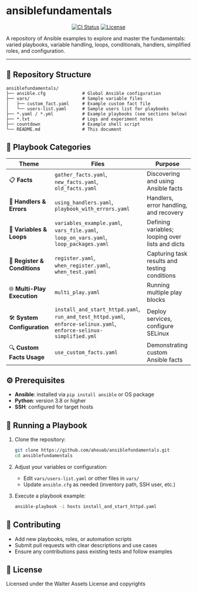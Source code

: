 # ansiblefundamentals

<p align="center">
  <a href="https://github.com/ahouab/ansiblefundamentals/actions"><img src="https://img.shields.io/github/actions/workflow/status/ahouab/ansiblefundamentals/ci.yml?branch=main" alt="CI Status"></a>
  <a href="LICENSE"><img src="https://img.shields.io/github/license/ahouab/ansiblefundamentals" alt="License"></a>
</p>

A repository of Ansible examples to explore and master the fundamentals: varied playbooks, variable handling, loops, conditionals, handlers, simplified roles, and configuration.

---

## 📂 Repository Structure

```text
ansiblefundamentals/
├── ansible.cfg              # Global Ansible configuration
├── vars/                    # Sample variable files
│   ├── custom_fact.yaml     # Example custom fact file
│   └── users-list.yaml      # Sample users list for playbooks
├── *.yaml / *.yml           # Example playbooks (see sections below)
├── *.txt                    # Logs and experiment notes
├── countdown                # Example shell script
└── README.md                # This document
```

## 🎯 Playbook Categories

| Theme                        | Files                                                                                                               | Purpose                                          |
| ---------------------------- | ------------------------------------------------------------------------------------------------------------------- | ------------------------------------------------ |
| 📋 **Facts**                 | `gather_facts.yaml`, `new_facts.yaml`, `old_facts.yaml`                                                             | Discovering and using Ansible facts              |
| 🔧 **Handlers & Errors**     | `using_handlers.yaml`, `playbook_with_errors.yaml`                                                                  | Handlers, error handling, and recovery           |
| 🔢 **Variables & Loops**     | `variables_example.yaml`, `vars_file.yaml`, `loop_on_vars.yaml`, `loop_packages.yaml`                               | Defining variables; looping over lists and dicts |
| 📝 **Register & Conditions** | `register.yaml`, `when_register.yaml`, `when_test.yaml`                                                             | Capturing task results and testing conditions    |
| 🌐 **Multi-Play Execution**  | `multi_play.yaml`                                                                                                   | Running multiple play blocks                     |
| 🛠️ **System Configuration** | `install_and_start_httpd.yaml`, `run_and_test_httpd.yaml`, `enforce-selinux.yaml`, `enforce-selinux-simplified.yml` | Deploy services, configure SELinux               |
| 🔍 **Custom Facts Usage**    | `use_custom_facts.yaml`                                                                                             | Demonstrating custom Ansible facts               |

## ⚙️ Prerequisites

* **Ansible**: installed via `pip install ansible` or OS package
* **Python**: version 3.8 or higher
* **SSH**: configured for target hosts

## 🚀 Running a Playbook

1. Clone the repository:

   ```bash
   git clone https://github.com/ahouab/ansiblefundamentals.git
   cd ansiblefundamentals
   ```
2. Adjust your variables or configuration:

   * Edit `vars/users-list.yaml` or other files in `vars/`
   * Update `ansible.cfg` as needed (inventory path, SSH user, etc.)
3. Execute a playbook example:

   ```bash
   ansible-playbook -i hosts install_and_start_httpd.yaml
   ```

## 🤝 Contributing

* Add new playbooks, roles, or automation scripts
* Submit pull requests with clear descriptions and use cases
* Ensure any contributions pass existing tests and follow examples

## 📜 License

Licensed under the Walter Assets License and copyrights
